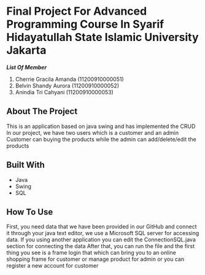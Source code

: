 # Final Project For Advanced Programming Course In Syarif Hidayatullah State Islamic University Jakarta 
***List Of Member***
1. Cherrie Gracila Amanda (11200910000051)
2. Belvin Shandy Aurora (11200910000052)
3. Anindia Tri Cahyani (11200910000053)

## About The Project
This is an application based on java swing and has implemented the CRUD
In our project, we have two users which is a customer and an admin
Customer can buying the products while the admin can add/delete/edit the products

## Built With
* Java
* Swing
* SQL

## How To Use
First, you need data that we have been provided in our GitHub and connect it through your java text editor, we use a Microsoft SQL server for accessing data. If you using another application you can edit the ConnectionSQL.java section for connecting the data
After that, you can run the file and the first thing you see is a frame login that which can bring you to an online shopping frame for customer or manage product for admin or you can register a new account for customer
